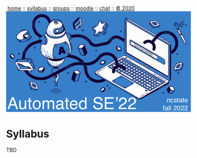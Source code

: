   <a name=top><br>
  &nbsp;<a href="/README.md#top">home</a> ::
  <a href="https://github.com/txt/ase22/blob/master/docs/syllabus.md#top">syllabus</a> ::
  <a href="https://drive.google.com/drive/folders/1ZFn6H8-4kx5uP34bpFgIFonkz9Tw3nYM?usp=sharing">groups</a> ::
  <a href="https://moodle-courses2021.wolfware.ncsu.edu/course/view.php?id=3873">moodle</a> ::
  <a href="http://ase22.slack.com">chat</a>  ::
  <a href="https://github.com/txt/ase22/blob/master/LICENSE.md#top">&copy; 2020</a>  <br>
  <a href="/README.md#top"><img width=600  
     src="/etc/img/ase22.png"></a>
  






# Syllabus
TBD
